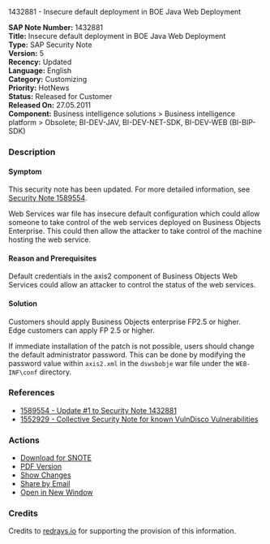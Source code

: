 1432881 - Insecure default deployment in BOE Java Web Deployment

**SAP Note Number:** 1432881  
**Title:** Insecure default deployment in BOE Java Web Deployment  
**Type:** SAP Security Note  
**Version:** 5  
**Recency:** Updated  
**Language:** English  
**Category:** Customizing  
**Priority:** HotNews  
**Status:** Released for Customer  
**Released On:** 27.05.2011  
**Component:** Business intelligence solutions > Business intelligence platform > Obsolete; BI-DEV-JAV, BI-DEV-NET-SDK, BI-DEV-WEB (BI-BIP-SDK)

### Description

#### Symptom
This security note has been updated. For more detailed information, see [Security Note 1589554](https://me.sap.com/notes/1589554).

Web Services war file has insecure default configuration which could allow someone to take control of the web services deployed on Business Objects Enterprise. This could then allow the attacker to take control of the machine hosting the web service.

#### Reason and Prerequisites
Default credentials in the axis2 component of Business Objects Web Services could allow an attacker to control the status of the web services.

#### Solution
Customers should apply Business Objects enterprise FP2.5 or higher.  
Edge customers can apply FP 2.5 or higher.

If immediate installation of the patch is not possible, users should change the default administrator password. This can be done by modifying the password value within `axis2.xml` in the `dswsbobje` war file under the `WEB-INF\conf` directory.

### References

- [1589554 - Update #1 to Security Note 1432881](https://me.sap.com/notes/1589554)
- [1552929 - Collective Security Note for known VulnDisco Vulnerabilities](https://me.sap.com/notes/1552929)

### Actions

- [Download for SNOTE](https://notesdownloads.sap.com/note/0040000016966312017)
- [PDF Version](https://userapps.support.sap.com/sap/support/sfm/notes/print/0001432881?language=en-US&token=EDAB6EF823154B377AAE2F52A7B18CF4)
- [Show Changes](https://me.sap.com/notesLatestChanges/0001432881/E/diff)
- [Share by Email](https://me.sap.com/)
- [Open in New Window](https://me.sap.com/)

### Credits
Credits to [redrays.io](https://redrays.io) for supporting the provision of this information.